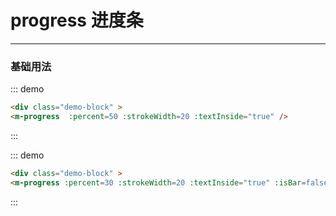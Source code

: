 # progress 进度条

---

### 基础用法

<div class="demo-block" >
<m-progress :percent=50 :strokeWidth=20 :textInside="true"  />
</div>

::: demo

```html
<div class="demo-block" >
<m-progress  :percent=50 :strokeWidth=20 :textInside="true" />
```

:::

<div class="demo-block" >
<div class="demo-block" >
<m-progress :percent=30 :strokeWidth=20 :textInside="true" :isBar=false />
</div>
</div>

::: demo

```html
<div class="demo-block" >
<m-progress :percent=30 :strokeWidth=20 :textInside="true" :isBar=false />
```

:::
